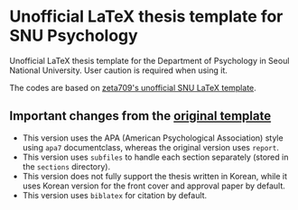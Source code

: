 # Unofficial LaTeX thesis template for SNU Psychology

Unofficial LaTeX thesis template for the Department of Psychology in Seoul National University. User caution is required when using it.

The codes are based on [zeta709's unofficial SNU LaTeX template][snuthesis].

## Important changes from the [original template][snuthesis]

* This version uses the APA (American Psychological Association) style using `apa7` documentclass, whereas the original version uses `report`.
* This version uses `subfiles` to handle each section separately (stored in the `sections` directory).
* This version does not fully support the thesis written in Korean, while it uses Korean version for the front cover and approval paper by default.
* This version uses `biblatex` for citation by default.

[snuthesis]: https://github.com/zeta709/snuthesis